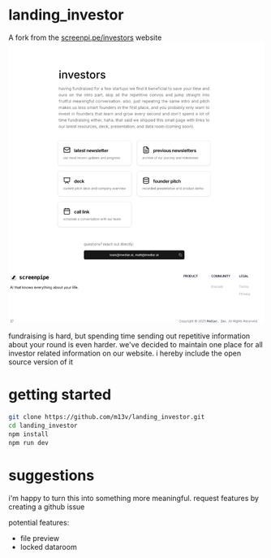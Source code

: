 # landing_investor
A fork from the [screenpi.pe/investors](https://screenpi.pe/investors) website
![Screenshot of the landing page](./public/screenshot.png)


fundraising is hard, but spending time sending out repetitive information about your round is even harder. we've decided to maintain one place for all investor related information on our website. i hereby include the open source version of it

# getting started

```bash
git clone https://github.com/m13v/landing_investor.git
cd landing_investor
npm install
npm run dev
```


# suggestions

i'm happy to turn this into something more meaningful. request features by creating a github issue

potential features:
- file preview
- locked dataroom
